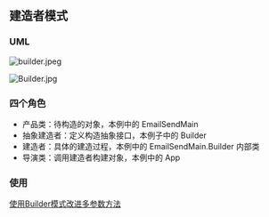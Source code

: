 ## 建造者模式

### UML

![builder.jpeg](https://i.loli.net/2017/09/04/59acf245d97e3.jpeg)

![Builder.jpg](https://i.loli.net/2017/09/19/59c092378d7c0.jpg)


### 四个角色
- 产品类：待构造的对象，本例中的 EmailSendMain
- 抽象建造者：定义构造抽象接口，本例子中的 Builder
- 建造者：具体的建造过程，本例中的 EmailSendMain.Builder 内部类
- 导演类：调用建造者构建对象，本例中的 App

### 使用

[使用Builder模式改进多参数方法](http://zhangh.tk/2016/10/16/%E4%BD%BF%E7%94%A8Builder%E6%A8%A1%E5%BC%8F%E6%94%B9%E8%BF%9B%E5%A4%9A%E5%8F%82%E6%95%B0%E6%96%B9%E6%B3%95/)

